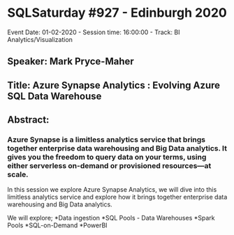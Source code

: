# SQLSaturday #927 - Edinburgh 2020
Event Date: 01-02-2020 - Session time: 16:00:00 - Track: BI  Analytics/Visualization
## Speaker: Mark Pryce-Maher
## Title: Azure Synapse Analytics : Evolving Azure SQL Data Warehouse
## Abstract:
### Azure Synapse is a limitless analytics service that brings together enterprise data warehousing and Big Data analytics. It gives you the freedom to query data on your terms, using either serverless on-demand or provisioned resources—at scale.

In this session we explore Azure Synapse Analytics, we will dive into this limitless analytics service and explore how it brings together enterprise data warehousing and Big Data analytics.

We will explore;
*Data ingestion
*SQL Pools - Data Warehouses
*Spark Pools 
*SQL-on-Demand
*PowerBI
